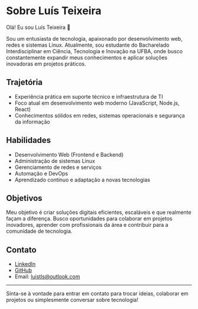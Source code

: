 # Sobre Luís Teixeira

Olá! Eu sou Luís Teixeira 👋

Sou um entusiasta de tecnologia, apaixonado por desenvolvimento web, redes e sistemas Linux. Atualmente, sou estudante do Bacharelado Interdisciplinar em Ciência, Tecnologia e Inovação na UFBA, onde busco constantemente expandir meus conhecimentos e aplicar soluções inovadoras em projetos práticos.

## Trajetória

- Experiência prática em suporte técnico e infraestrutura de TI
- Foco atual em desenvolvimento web moderno (JavaScript, Node.js, React)
- Conhecimentos sólidos em redes, sistemas operacionais e segurança da informação

## Habilidades

- Desenvolvimento Web (Frontend e Backend)
- Administração de sistemas Linux
- Gerenciamento de redes e serviços
- Automação e DevOps
- Aprendizado contínuo e adaptação a novas tecnologias

## Objetivos

Meu objetivo é criar soluções digitais eficientes, escaláveis e que realmente façam a diferença. Busco oportunidades para colaborar em projetos inovadores, aprender com profissionais da área e contribuir para a comunidade de tecnologia.

## Contato

- [LinkedIn](https://www.linkedin.com/in/luistls/)
- [GitHub](https://github.com/LuisT-ls)
- Email: luistls@outlook.com

---

Sinta-se à vontade para entrar em contato para trocar ideias, colaborar em projetos ou simplesmente conversar sobre tecnologia!
